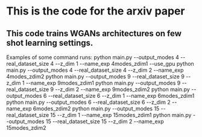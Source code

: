 # This is the code for the arxiv paper 
## This code trains WGANs architectures on few shot learning settings. 

Examples of some command runs:
python main.py --output_modes 4 --real_dataset_size 4 --z_dim 1 --name_exp 4modes_zdim1 --use_gpu 
python main.py --output_modes 4 --real_dataset_size 4 --z_dim 2 --name_exp 4modes_zdim2
python main.py --output_modes 9 --real_dataset_size 9 --z_dim 1 --name_exp 9modes_zdim1 
python main.py --output_modes 9 --real_dataset_size 9 --z_dim 2 --name_exp 9modes_zdim2
python main.py --output_modes 6 --real_dataset_size 6 --z_dim 1 --name_exp 6modes_zdim1 
python main.py --output_modes 6 --real_dataset_size 6 --z_dim 2 --name_exp 6modes_zdim2
python main.py --output_modes 15 --real_dataset_size 15 --z_dim 1 --name_exp 15modes_zdim1 
python main.py --output_modes 15 --real_dataset_size 15 --z_dim 2 --name_exp 15modes_zdim2